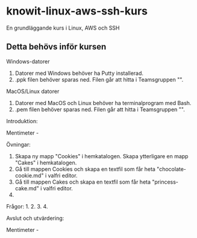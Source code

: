 # knowit-linux-aws-ssh-kurs
En grundläggande kurs i Linux, AWS och SSH

## Detta behövs inför kursen

Windows-datorer
1. Datorer med Windows behöver ha Putty installerad.
2. .ppk filen behöver sparas ned. Filen går att hitta i Teamsgruppen "".

MacOS/Linux datorer
1. Datorer med MacOS och Linux behöver ha terminalprogram med Bash.
2. .pem filen behöver sparas ned. Filen går att hitta i Teamsgruppen "".


Introduktion:

Mentimeter - 


Övningar:
1. Skapa ny mapp "Cookies" i hemkatalogen. Skapa ytterligare en mapp "Cakes" i hemkatalogen.
2. Gå till mappen Cookies och skapa en textfil som får heta "chocolate-cookie.md" i valfri editor. 
3. Gå till mappen Cakes och skapa en textfil som får heta "princess-cake.md" i valfri editor.
4. 

Frågor:
1.
2. 
3. 
4. 

Avslut och utvärdering:

Mentimeter - 

